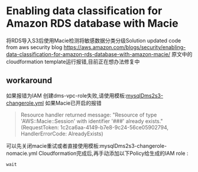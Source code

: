# Enabling data classification for Amazon RDS database with Macie 
将RDS导入S3后使用Macie检测将敏感数据分类分级Solution
updated code from aws security blog https://aws.amazon.com/blogs/security/enabling-data-classification-for-amazon-rds-database-with-amazon-macie/
原文中的cloudformation template运行报错,目前正在想办法修复中
## workaround
如果报错为IAM 创建dms-vpc-role失败,请使用模板:[mysqlDms2s3-changerole.yml](https://github.com/jessicawyc/RDS-DMS-S3-Macie/blob/main/mysqlDms2s3-changerole.yml)
如果Macie已开启的报错
> Resource handler returned message: "Resource of type 'AWS::Macie::Session' with identifier '###' already exists." (RequestToken: 1c2ca6aa-4149-b7e8-9c24-56ce05902794, HandlerErrorCode: AlreadyExists)
> 
可以先关闭macie重试或者直接使用模板:mysqlDms2s3-changerole-nomacie.yml
Cloudformation完成后,再手动添加以下Policy给生成的IAM role :
```
wait
```
